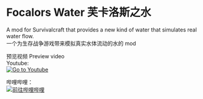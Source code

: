 # Focalors Water 芙卡洛斯之水

A mod for Survivalcraft that provides a new kind of water that simulates real water flow.  
一个为生存战争游戏带来模拟真实水体流动的水的 mod

预览视频 Preview video  
Youtube:  
[![Go to Youtube](http://img.youtube.com/vi/ED-tIlw5LlU/0.jpg)](https://youtube.be/ED-tIlw5LlU)

哔哩哔哩：  
[![前往哔哩哔哩](https://i0.hdslb.com/bfs/archive/23bbce754256f8de938715b079f67b19728cf549.jpg@480w_360h)](https://www.bilibili.com/video/BV1XxvvevEpM)
